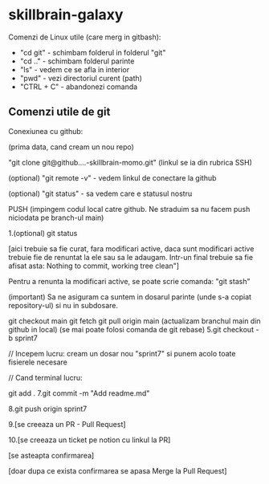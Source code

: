 # skillbrain-galaxy

Comenzi de Linux utile (care merg in gitbash):

- "cd git" - schimbam folderul in folderul "git"
- "cd .." - schimbam folderul parinte
- "ls" - vedem ce se afla in interior
- "pwd" - vezi directoriul curent (path)
- "CTRL + C" - abandonezi comanda

## Comenzi utile de git

Conexiunea cu github:

(prima data, cand cream un nou repo)

"git clone git@github....-skillbrain-momo.git" (linkul se ia din rubrica SSH)

(optional) "git remote -v" - vedem linkul de conectare la github

(optional) "git status" - sa vedem care e statusul nostru

PUSH (impingem codul local catre github. Ne straduim sa nu facem push niciodata pe branch-ul main)

1.(optional) git status

[aici trebuie sa fie curat, fara modificari active, daca sunt modificari active trebuie fie de renuntat la ele sau sa le adaugam. Intr-un final trebuie sa fie afisat asta: Nothing to commit, working tree clean"]

Pentru a renunta la modificari active, se poate scrie comanda: "git stash"

(important) Sa ne asiguram ca suntem in dosarul parinte (unde s-a copiat repository-ul) si nu in subdosare.

git checkout main
git fetch
git pull origin main (actualizam branchul main din github in local) (se mai poate folosi comanda de git rebase)
5.git checkout -b sprint7

// Incepem lucru: cream un dosar nou "sprint7" si punem acolo toate fisierele necesare

// Cand terminal lucru:

git add .
7.git commit -m "Add readme.md"

8.git push origin sprint7

9.[se creeaza un PR - Pull Request]

10.[se creeaza un ticket pe notion cu linkul la PR]

[se asteapta confirmarea]

[doar dupa ce exista confirmarea se apasa Merge la Pull Request]
